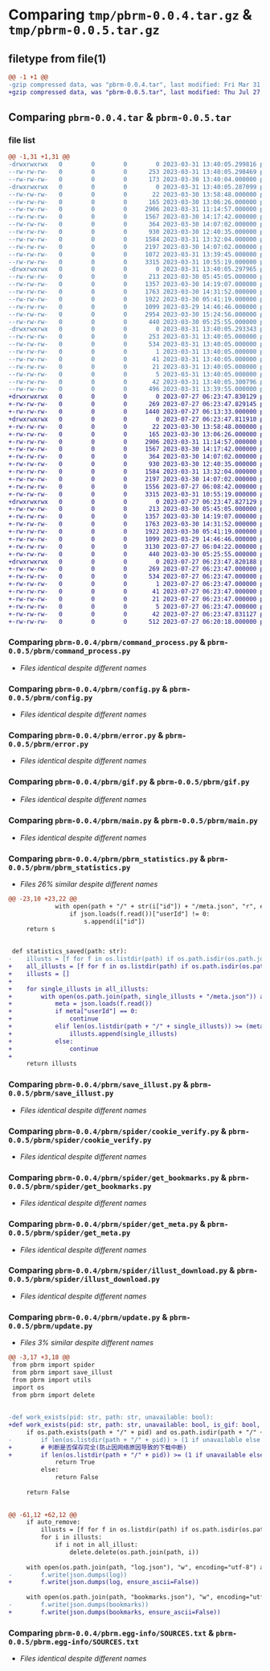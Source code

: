# Comparing `tmp/pbrm-0.0.4.tar.gz` & `tmp/pbrm-0.0.5.tar.gz`

## filetype from file(1)

```diff
@@ -1 +1 @@
-gzip compressed data, was "pbrm-0.0.4.tar", last modified: Fri Mar 31 13:40:05 2023, max compression
+gzip compressed data, was "pbrm-0.0.5.tar", last modified: Thu Jul 27 06:23:47 2023, max compression
```

## Comparing `pbrm-0.0.4.tar` & `pbrm-0.0.5.tar`

### file list

```diff
@@ -1,31 +1,31 @@
-drwxrwxrwx   0        0        0        0 2023-03-31 13:40:05.299816 pbrm-0.0.4/
--rw-rw-rw-   0        0        0      253 2023-03-31 13:40:05.298469 pbrm-0.0.4/PKG-INFO
--rw-rw-rw-   0        0        0      173 2023-03-30 13:40:04.000000 pbrm-0.0.4/README.md
-drwxrwxrwx   0        0        0        0 2023-03-31 13:40:05.287099 pbrm-0.0.4/pbrm/
--rw-rw-rw-   0        0        0       22 2023-03-30 13:58:48.000000 pbrm-0.0.4/pbrm/__init__.py
--rw-rw-rw-   0        0        0      165 2023-03-30 13:06:26.000000 pbrm-0.0.4/pbrm/change_repository.py
--rw-rw-rw-   0        0        0     2906 2023-03-31 11:14:57.000000 pbrm-0.0.4/pbrm/command_process.py
--rw-rw-rw-   0        0        0     1567 2023-03-30 14:17:42.000000 pbrm-0.0.4/pbrm/config.py
--rw-rw-rw-   0        0        0      364 2023-03-30 14:07:02.000000 pbrm-0.0.4/pbrm/delete.py
--rw-rw-rw-   0        0        0      930 2023-03-30 12:40:35.000000 pbrm-0.0.4/pbrm/error.py
--rw-rw-rw-   0        0        0     1584 2023-03-31 13:32:04.000000 pbrm-0.0.4/pbrm/gif.py
--rw-rw-rw-   0        0        0     2197 2023-03-30 14:07:02.000000 pbrm-0.0.4/pbrm/main.py
--rw-rw-rw-   0        0        0     1072 2023-03-31 13:39:45.000000 pbrm-0.0.4/pbrm/pbrm_statistics.py
--rw-rw-rw-   0        0        0     3315 2023-03-31 10:55:19.000000 pbrm-0.0.4/pbrm/save_illust.py
-drwxrwxrwx   0        0        0        0 2023-03-31 13:40:05.297965 pbrm-0.0.4/pbrm/spider/
--rw-rw-rw-   0        0        0      213 2023-03-30 05:45:05.000000 pbrm-0.0.4/pbrm/spider/__init__.py
--rw-rw-rw-   0        0        0     1357 2023-03-30 14:19:07.000000 pbrm-0.0.4/pbrm/spider/cookie_verify.py
--rw-rw-rw-   0        0        0     1763 2023-03-30 14:31:52.000000 pbrm-0.0.4/pbrm/spider/get_bookmarks.py
--rw-rw-rw-   0        0        0     1922 2023-03-30 05:41:19.000000 pbrm-0.0.4/pbrm/spider/get_meta.py
--rw-rw-rw-   0        0        0     1099 2023-03-29 14:46:46.000000 pbrm-0.0.4/pbrm/spider/illust_download.py
--rw-rw-rw-   0        0        0     2954 2023-03-30 15:24:56.000000 pbrm-0.0.4/pbrm/update.py
--rw-rw-rw-   0        0        0      440 2023-03-30 05:25:55.000000 pbrm-0.0.4/pbrm/utils.py
-drwxrwxrwx   0        0        0        0 2023-03-31 13:40:05.293343 pbrm-0.0.4/pbrm.egg-info/
--rw-rw-rw-   0        0        0      253 2023-03-31 13:40:05.000000 pbrm-0.0.4/pbrm.egg-info/PKG-INFO
--rw-rw-rw-   0        0        0      534 2023-03-31 13:40:05.000000 pbrm-0.0.4/pbrm.egg-info/SOURCES.txt
--rw-rw-rw-   0        0        0        1 2023-03-31 13:40:05.000000 pbrm-0.0.4/pbrm.egg-info/dependency_links.txt
--rw-rw-rw-   0        0        0       41 2023-03-31 13:40:05.000000 pbrm-0.0.4/pbrm.egg-info/entry_points.txt
--rw-rw-rw-   0        0        0       21 2023-03-31 13:40:05.000000 pbrm-0.0.4/pbrm.egg-info/requires.txt
--rw-rw-rw-   0        0        0        5 2023-03-31 13:40:05.000000 pbrm-0.0.4/pbrm.egg-info/top_level.txt
--rw-rw-rw-   0        0        0       42 2023-03-31 13:40:05.300796 pbrm-0.0.4/setup.cfg
--rw-rw-rw-   0        0        0      496 2023-03-31 13:39:55.000000 pbrm-0.0.4/setup.py
+drwxrwxrwx   0        0        0        0 2023-07-27 06:23:47.830129 pbrm-0.0.5/
+-rw-rw-rw-   0        0        0      269 2023-07-27 06:23:47.829145 pbrm-0.0.5/PKG-INFO
+-rw-rw-rw-   0        0        0     1440 2023-07-27 06:13:33.000000 pbrm-0.0.5/README.md
+drwxrwxrwx   0        0        0        0 2023-07-27 06:23:47.811910 pbrm-0.0.5/pbrm/
+-rw-rw-rw-   0        0        0       22 2023-03-30 13:58:48.000000 pbrm-0.0.5/pbrm/__init__.py
+-rw-rw-rw-   0        0        0      165 2023-03-30 13:06:26.000000 pbrm-0.0.5/pbrm/change_repository.py
+-rw-rw-rw-   0        0        0     2906 2023-03-31 11:14:57.000000 pbrm-0.0.5/pbrm/command_process.py
+-rw-rw-rw-   0        0        0     1567 2023-03-30 14:17:42.000000 pbrm-0.0.5/pbrm/config.py
+-rw-rw-rw-   0        0        0      364 2023-03-30 14:07:02.000000 pbrm-0.0.5/pbrm/delete.py
+-rw-rw-rw-   0        0        0      930 2023-03-30 12:40:35.000000 pbrm-0.0.5/pbrm/error.py
+-rw-rw-rw-   0        0        0     1584 2023-03-31 13:32:04.000000 pbrm-0.0.5/pbrm/gif.py
+-rw-rw-rw-   0        0        0     2197 2023-03-30 14:07:02.000000 pbrm-0.0.5/pbrm/main.py
+-rw-rw-rw-   0        0        0     1556 2023-07-27 06:08:42.000000 pbrm-0.0.5/pbrm/pbrm_statistics.py
+-rw-rw-rw-   0        0        0     3315 2023-03-31 10:55:19.000000 pbrm-0.0.5/pbrm/save_illust.py
+drwxrwxrwx   0        0        0        0 2023-07-27 06:23:47.827129 pbrm-0.0.5/pbrm/spider/
+-rw-rw-rw-   0        0        0      213 2023-03-30 05:45:05.000000 pbrm-0.0.5/pbrm/spider/__init__.py
+-rw-rw-rw-   0        0        0     1357 2023-03-30 14:19:07.000000 pbrm-0.0.5/pbrm/spider/cookie_verify.py
+-rw-rw-rw-   0        0        0     1763 2023-03-30 14:31:52.000000 pbrm-0.0.5/pbrm/spider/get_bookmarks.py
+-rw-rw-rw-   0        0        0     1922 2023-03-30 05:41:19.000000 pbrm-0.0.5/pbrm/spider/get_meta.py
+-rw-rw-rw-   0        0        0     1099 2023-03-29 14:46:46.000000 pbrm-0.0.5/pbrm/spider/illust_download.py
+-rw-rw-rw-   0        0        0     3130 2023-07-27 06:04:22.000000 pbrm-0.0.5/pbrm/update.py
+-rw-rw-rw-   0        0        0      440 2023-03-30 05:25:55.000000 pbrm-0.0.5/pbrm/utils.py
+drwxrwxrwx   0        0        0        0 2023-07-27 06:23:47.820188 pbrm-0.0.5/pbrm.egg-info/
+-rw-rw-rw-   0        0        0      269 2023-07-27 06:23:47.000000 pbrm-0.0.5/pbrm.egg-info/PKG-INFO
+-rw-rw-rw-   0        0        0      534 2023-07-27 06:23:47.000000 pbrm-0.0.5/pbrm.egg-info/SOURCES.txt
+-rw-rw-rw-   0        0        0        1 2023-07-27 06:23:47.000000 pbrm-0.0.5/pbrm.egg-info/dependency_links.txt
+-rw-rw-rw-   0        0        0       41 2023-07-27 06:23:47.000000 pbrm-0.0.5/pbrm.egg-info/entry_points.txt
+-rw-rw-rw-   0        0        0       21 2023-07-27 06:23:47.000000 pbrm-0.0.5/pbrm.egg-info/requires.txt
+-rw-rw-rw-   0        0        0        5 2023-07-27 06:23:47.000000 pbrm-0.0.5/pbrm.egg-info/top_level.txt
+-rw-rw-rw-   0        0        0       42 2023-07-27 06:23:47.831127 pbrm-0.0.5/setup.cfg
+-rw-rw-rw-   0        0        0      512 2023-07-27 06:20:18.000000 pbrm-0.0.5/setup.py
```

### Comparing `pbrm-0.0.4/pbrm/command_process.py` & `pbrm-0.0.5/pbrm/command_process.py`

 * *Files identical despite different names*

### Comparing `pbrm-0.0.4/pbrm/config.py` & `pbrm-0.0.5/pbrm/config.py`

 * *Files identical despite different names*

### Comparing `pbrm-0.0.4/pbrm/error.py` & `pbrm-0.0.5/pbrm/error.py`

 * *Files identical despite different names*

### Comparing `pbrm-0.0.4/pbrm/gif.py` & `pbrm-0.0.5/pbrm/gif.py`

 * *Files identical despite different names*

### Comparing `pbrm-0.0.4/pbrm/main.py` & `pbrm-0.0.5/pbrm/main.py`

 * *Files identical despite different names*

### Comparing `pbrm-0.0.4/pbrm/pbrm_statistics.py` & `pbrm-0.0.5/pbrm/pbrm_statistics.py`

 * *Files 26% similar despite different names*

```diff
@@ -23,10 +23,22 @@
             with open(path + "/" + str(i["id"]) + "/meta.json", "r", encoding="utf-8") as f:
                 if json.loads(f.read())["userId"] != 0:
                     s.append(i["id"])
     return s
 
 
 def statistics_saved(path: str):
-    illusts = [f for f in os.listdir(path) if os.path.isdir(os.path.join(path, f))]
+    all_illusts = [f for f in os.listdir(path) if os.path.isdir(os.path.join(path, f))]
+    illusts = []
+
+    for single_illusts in all_illusts:
+        with open(os.path.join(path, single_illusts + "/meta.json")) as f:
+            meta = json.loads(f.read())
+            if meta["userId"] == 0:
+                continue
+            elif len(os.listdir(path + "/" + single_illusts)) >= (meta["pageCount"] + 4 if meta["illustType"] == 2 else meta["pageCount"] + 2):
+                illusts.append(single_illusts)
+            else:
+                continue
+
     return illusts
```

### Comparing `pbrm-0.0.4/pbrm/save_illust.py` & `pbrm-0.0.5/pbrm/save_illust.py`

 * *Files identical despite different names*

### Comparing `pbrm-0.0.4/pbrm/spider/cookie_verify.py` & `pbrm-0.0.5/pbrm/spider/cookie_verify.py`

 * *Files identical despite different names*

### Comparing `pbrm-0.0.4/pbrm/spider/get_bookmarks.py` & `pbrm-0.0.5/pbrm/spider/get_bookmarks.py`

 * *Files identical despite different names*

### Comparing `pbrm-0.0.4/pbrm/spider/get_meta.py` & `pbrm-0.0.5/pbrm/spider/get_meta.py`

 * *Files identical despite different names*

### Comparing `pbrm-0.0.4/pbrm/spider/illust_download.py` & `pbrm-0.0.5/pbrm/spider/illust_download.py`

 * *Files identical despite different names*

### Comparing `pbrm-0.0.4/pbrm/update.py` & `pbrm-0.0.5/pbrm/update.py`

 * *Files 3% similar despite different names*

```diff
@@ -3,17 +3,18 @@
 from pbrm import spider
 from pbrm import save_illust
 from pbrm import utils
 import os
 from pbrm import delete
 
 
-def work_exists(pid: str, path: str, unavailable: bool):
+def work_exists(pid: str, path: str, unavailable: bool, is_gif: bool, num: int):
     if os.path.exists(path + "/" + pid) and os.path.isdir(path + "/" + pid):
-        if len(os.listdir(path + "/" + pid)) > (1 if unavailable else 2):
+        # 判断是否保存完全(防止因网络原因导致的下载中断)
+        if len(os.listdir(path + "/" + pid)) >= (1 if unavailable else (num + 4 if is_gif else num + 2)):
             return True
         else:
             return False
 
     return False
 
 
@@ -61,12 +62,12 @@
     if auto_remove:
         illusts = [f for f in os.listdir(path) if os.path.isdir(os.path.join(path, f))]
         for i in illusts:
             if i not in all_illust:
                 delete.delete(os.path.join(path, i))
 
     with open(os.path.join(path, "log.json"), "w", encoding="utf-8") as f:
-        f.write(json.dumps(log))
+        f.write(json.dumps(log, ensure_ascii=False))
 
     with open(os.path.join(path, "bookmarks.json"), "w", encoding="utf-8") as f:
-        f.write(json.dumps(bookmarks))
+        f.write(json.dumps(bookmarks, ensure_ascii=False))
```

### Comparing `pbrm-0.0.4/pbrm.egg-info/SOURCES.txt` & `pbrm-0.0.5/pbrm.egg-info/SOURCES.txt`

 * *Files identical despite different names*

